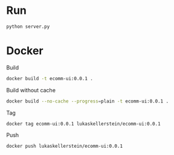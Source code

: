 # Run

```bash
python server.py
```

# Docker

Build

```bash
docker build -t ecomm-ui:0.0.1 .
```

Build without cache

```bash
docker build --no-cache --progress=plain -t ecomm-ui:0.0.1 .
```

Tag

```bash
docker tag ecomm-ui:0.0.1 lukaskellerstein/ecomm-ui:0.0.1
```

Push

```bash
docker push lukaskellerstein/ecomm-ui:0.0.1
```
